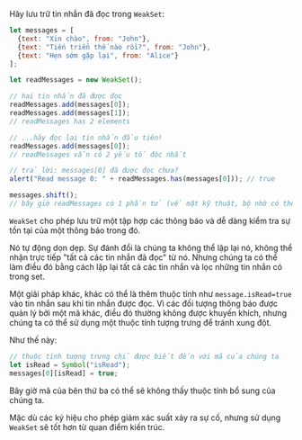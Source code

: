 Hãy lưu trữ tin nhắn đã đọc trong `WeakSet`:

```js run
let messages = [
  {text: "Xin chào", from: "John"},
  {text: "Tiến triển thế nào rồi?", from: "John"},
  {text: "Hẹn sớm gặp lại", from: "Alice"}
];

let readMessages = new WeakSet();

// hai tin nhắn đã được đọc
readMessages.add(messages[0]);
readMessages.add(messages[1]);
// readMessages has 2 elements

// ...hãy đọc lại tin nhắn đầu tiên!
readMessages.add(messages[0]);
// readMessages vẫn có 2 yếu tố độc nhất

// trả lời: messages[0] đã được đọc chưa?
alert("Read message 0: " + readMessages.has(messages[0])); // true

messages.shift();
// bây giờ readMessages có 1 phần tử (về mặt kỹ thuật, bộ nhớ có thể được xóa sau)
```

`WeakSet` cho phép lưu trữ một tập hợp các thông báo và dễ dàng kiểm tra sự tồn tại của một thông báo trong đó.

Nó tự động dọn dẹp. Sự đánh đổi là chúng ta không thể lặp lại nó, không thể nhận trực tiếp "tất cả các tin nhắn đã đọc" từ nó. Nhưng chúng ta có thể làm điều đó bằng cách lặp lại tất cả các tin nhắn và lọc những tin nhắn có trong set.

Một giải pháp khác, khác có thể là thêm thuộc tính như `message.isRead=true` vào tin nhắn sau khi tin nhắn được đọc. Vì các đối tượng thông báo được quản lý bởi một mã khác, điều đó thường không được khuyến khích, nhưng chúng ta có thể sử dụng một thuộc tính tượng trưng để tránh xung đột.

Như thế này:
```js
// thuộc tính tượng trưng chỉ được biết đến với mã của chúng ta
let isRead = Symbol("isRead");
messages[0][isRead] = true;
```

Bây giờ mã của bên thứ ba có thể sẽ không thấy thuộc tính bổ sung của chúng ta.

Mặc dù các ký hiệu cho phép giảm xác suất xảy ra sự cố, nhưng sử dụng `WeakSet` sẽ tốt hơn từ quan điểm kiến trúc.
